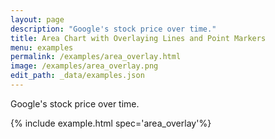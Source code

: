```yaml
---
layout: page
description: "Google's stock price over time."
title: Area Chart with Overlaying Lines and Point Markers
menu: examples
permalink: /examples/area_overlay.html
image: /examples/area_overlay.png
edit_path: _data/examples.json
---
```


Google's stock price over time.

{% include example.html spec='area_overlay'%}
